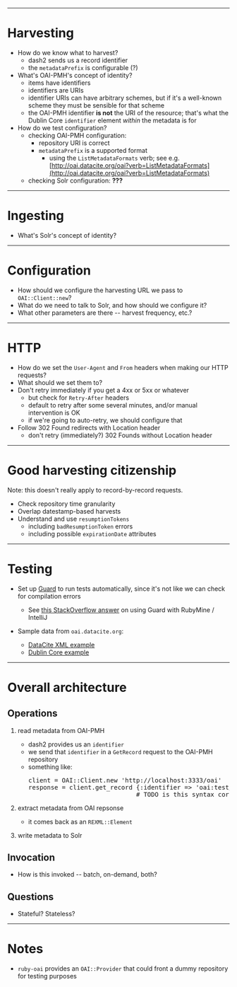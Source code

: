 ------------------------------------------------------------
# Harvesting

- How do we know what to harvest?
    - dash2 sends us a record identifier
    - the `metadataPrefix` is configurable (?)
- What's OAI-PMH's concept of identity?
    - items have identifiers
    - identifiers are URIs
    - identifier URIs can have arbitrary schemes, but if it's a well-known scheme they must be sensible for that scheme
    - the OAI-PMH identifier **is not** the URI of the resource; that's what the Dublin Core `identifier` element *within* the metadata is for
- How do we test configuration?
    - checking OAI-PMH configuration:
        - repository URI is correct
        - `metadataPrefix` is a supported format
            - using the `ListMetadataFormats` verb; see e.g. [http://oai.datacite.org/oai?verb=ListMetadataFormats](http://oai.datacite.org/oai?verb=ListMetadataFormats)
    - checking Solr configuration: **???**

------------------------------------------------------------
# Ingesting

- What's Solr's concept of identity?

------------------------------------------------------------
# Configuration

- How should we configure the harvesting URL we pass to `OAI::Client::new`?
- What do we need to talk to Solr, and how should we configure it?
- What other parameters are there -- harvest frequency, etc.?

------------------------------------------------------------
# HTTP

- How do we set the `User-Agent` and `From` headers when making our HTTP requests?
- What should we set them to?
- Don't retry immediately if you get a 4xx or 5xx or whatever
    - but check for `Retry-After` headers
    - default to retry after some several minutes, and/or manual intervention is OK
    - if we're going to auto-retry, we should configure that
- Follow 302 Found redirects with Location header
    - don't retry (immediately?) 302 Founds without Location header

------------------------------------------------------------
# Good harvesting citizenship

Note: this doesn't really apply to record-by-record requests.

- Check repository time granularity
- Overlap datestamp-based harvests
- Understand and use `resumptionTokens`
    - including `badResumptionToken` errors
    - including possible `expirationDate` attributes


------------------------------------------------------------
# Testing

- Set up [Guard](https://github.com/guard/guard) to run tests automatically, since
  it's not like we can check for compilation errors
    - See [this StackOverflow answer](http://stackoverflow.com/questions/11996124/is-it-impossible-to-use-guard-with-rubymine/12000765#12000765)
      on using Guard with RubyMine / IntelliJ

- Sample data from `oai.datacite.org`:
    - [DataCite XML example](http://oai.datacite.org/oai?verb=GetRecord&identifier=oai:oai.datacite.org:32153&metadataPrefix=datacite)
    - [Dublin Core example](http://oai.datacite.org/oai?verb=GetRecord&identifier=oai:oai.datacite.org:32153&metadataPrefix=oai_dc)

------------------------------------------------------------
# Overall architecture

## Operations

1. read metadata from OAI-PMH
    - dash2 provides us an `identifier`
    - we send that `identifier` in a `GetRecord` request to the OAI-PMH repository
    - something like:
      <pre>
      client = OAI::Client.new 'http://localhost:3333/oai'
      response = client.get_record {:identifier => 'oai:test/3', :metadata_prefix => 'oai_dc'}
                                   # TODO is this syntax correct / Ruby-ish?
      </pre>

2. extract metadata from OAI repsonse
    - it comes back as an `REXML::Element`

3. write metadata to Solr

## Invocation

- How is this invoked -- batch, on-demand, both?

## Questions

- Stateful? Stateless?

------------------------------------------------------------
# Notes

- `ruby-oai` provides an `OAI::Provider` that could front a dummy repository for testing purposes

